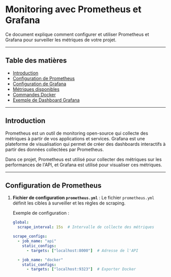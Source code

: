 # Monitoring avec Prometheus et Grafana

Ce document explique comment configurer et utiliser Prometheus et Grafana pour surveiller les métriques de votre projet.

---

## Table des matières

- [Introduction](#introduction)
- [Configuration de Prometheus](#configuration-de-prometheus)
- [Configuration de Grafana](#configuration-de-grafana)
- [Métriques disponibles](#métriques-disponibles)
- [Commandes Docker](#commandes-docker)
- [Exemple de Dashboard Grafana](#exemple-de-dashboard-grafana)

---

## Introduction

Prometheus est un outil de monitoring open-source qui collecte des métriques à partir de vos applications et services. Grafana est une plateforme de visualisation qui permet de créer des dashboards interactifs à partir des données collectées par Prometheus.

Dans ce projet, Prometheus est utilisé pour collecter des métriques sur les performances de l'API, et Grafana est utilisé pour visualiser ces métriques.

---

## Configuration de Prometheus

1. **Fichier de configuration `prometheus.yml`** :
   Le fichier `prometheus.yml` définit les cibles à surveiller et les règles de scraping.

   Exemple de configuration :
   ```yaml
   global:
     scrape_interval: 15s  # Intervalle de collecte des métriques

   scrape_configs:
     - job_name: "api"
       static_configs:
         - targets: ["localhost:8000"]  # Adresse de l'API

     - job_name: "docker"
       static_configs:
         - targets: ["localhost:9323"]  # Exporter Docker